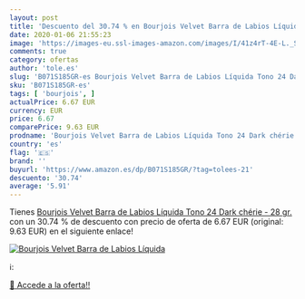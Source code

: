 ```yaml
---
layout: post
title: 'Descuento del 30.74 % en Bourjois Velvet Barra de Labios Líquida '
date: 2020-01-06 21:55:23
image: 'https://images-eu.ssl-images-amazon.com/images/I/41z4rT-4E-L._SL400_.jpg'
comments: true
category: ofertas
author: 'tole.es'
slug: 'B071S185GR-es Bourjois Velvet Barra de Labios Líquida Tono 24 Dark...'
sku: 'B071S185GR-es'
tags: [ 'bourjois', ]
actualPrice: 6.67 EUR
currency: EUR
price: 6.67
comparePrice: 9.63 EUR
prodname: 'Bourjois Velvet Barra de Labios Líquida Tono 24 Dark chérie - 28 gr.'
country: 'es'
flag: '🇪🇸'
brand: ''
buyurl: 'https://www.amazon.es/dp/B071S185GR/?tag=tolees-21'
descuento: '30.74'
average: '5.91'
---
```


Tienes [Bourjois Velvet Barra de Labios Líquida Tono 24 Dark chérie - 28 gr.](https://www.amazon.es/dp/B071S185GR/?tag=tolees-21) con un 30.74 % de descuento con precio de oferta de 6.67 EUR (original: 9.63 EUR) en el siguiente enlace!

[![Bourjois Velvet Barra de Labios Líquida ](https://images-eu.ssl-images-amazon.com/images/I/41z4rT-4E-L._SL400_.jpg)](https://www.amazon.es/dp/B071S185GR/?tag=tolees-21)

ℹ️:


[🛒 Accede a la oferta!!](https://www.amazon.es/dp/B071S185GR/?tag=tolees-21)
